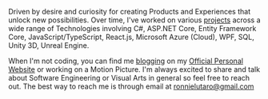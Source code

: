 Driven by desire and curiosity for creating Products and Experiences that unlock new possibilities. Over time, I've worked on various [projects](https://ronnielutalo.github.io/work/engineering/) across a wide range of Technologies involving C#, ASP.NET Core, Entity Framework Core, JavaScript/TypeScript, React.js, Microsoft Azure (Cloud), WPF, SQL, Unity 3D, Unreal Engine.

When I'm not coding, you can find me [blogging](https://ronnielutalo.github.io/blog/) on my [Official Personal Website](https://ronnielutalo.github.io/) or working on a Motion Picture. I'm always excited to share and talk about Software Engineering or Visual Arts in general so feel free to reach out. The best way to reach me is through email at ronnielutaro@gmail.com
